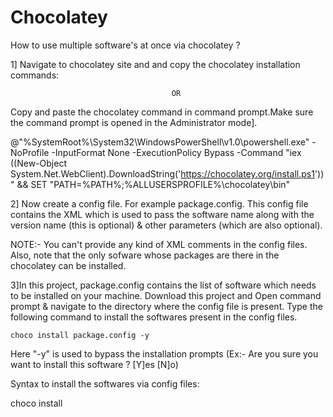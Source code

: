 # Chocolatey
How to use multiple software's at once via chocolatey ?

1] Navigate to chocolatey site and and copy the chocolatey installation commands:

                                        OR
                                        
Copy and paste the chocolatey command in command prompt.Make sure the command prompt is opened in the Administrator mode].

@"%SystemRoot%\System32\WindowsPowerShell\v1.0\powershell.exe" -NoProfile -InputFormat None -ExecutionPolicy Bypass -Command "iex ((New-Object System.Net.WebClient).DownloadString('https://chocolatey.org/install.ps1'))" && SET "PATH=%PATH%;%ALLUSERSPROFILE%\chocolatey\bin"

2] Now create a config file. For example package.config. This config file contains the XML which is used to pass the software name along with the version name (this is optional) & other parameters (which are also optional).

NOTE:- You can't provide any kind of XML comments in the config files. Also, note that the only sofware whose packages are there in the chocolatey can be installed.

3]In this project, package.config contains the list of software which needs to be installed on your machine.
Download this project and Open command prompt & navigate to the directory where the config file is present. Type the following command to install the softwares present in the config files.

    choco install package.config -y
    
  Here "-y" is used to bypass the installation prompts (Ex:- Are you sure you want to install this software ? [Y]es [N]o)
  
Syntax to install the softwares via config files:

 choco install <path of the config file> <optional parameters>
  
  






